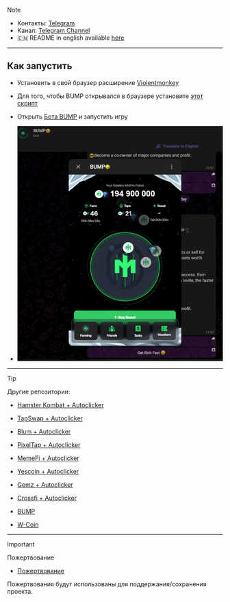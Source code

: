 > [!NOTE]
> - Контакты: [Telegram](https://t.me/mudachyo) 
> - Канал: [Telegram Channel](https://t.me/shopalenka) 
> - 🇪🇳 README in english available [here](README-EN.md)
---
## Как запустить  
- Установить в свой браузер расширение [Violentmonkey](https://chromewebstore.google.com/detail/violentmonkey/jinjaccalgkegednnccohejagnlnfdag?hl=be)
- Для того, чтобы BUMP открывался в браузере установите [этот скрипт](https://github.com/mudachyo/BUMP/raw/main/bump-web.user.js)
- Открыть [Бота BUMP](https://web.telegram.org/k/#?tgaddr=tg%3A%2F%2Fresolve%3Fdomain%3DMMproBump_bot%26start%3Dref_2475526) и запустить игру

- ![Результат](image.png)

---
> [!TIP]
> Другие репозитории:
> 
> - [Hamster Kombat + Autoclicker](https://github.com/mudachyo/Hamster-Kombat)
> 
> - [TapSwap + Autoclicker](https://github.com/mudachyo/TapSwap)
> 
> - [Blum + Autoclicker](https://github.com/mudachyo/Blum)
>
> - [PixelTap + Autoclicker](https://github.com/mudachyo/PixelTap)
> 
> - [MemeFi + Autoclicker](https://github.com/mudachyo/MemeFi-Coin)
>
> - [Yescoin + Autoclicker](https://github.com/mudachyo/Yescoin)
>
> - [Gemz + Autoclicker](https://github.com/mudachyo/Gemz)
>
> - [Сrossfi + Autoclicker](https://github.com/mudachyo/Crossfi)
>
> - [BUMP](https://github.com/mudachyo/BUMP)
>
> - [W-Coin](https://github.com/mudachyo/W-Coin)
---
> [!IMPORTANT] 
> Пожертвование
> 
> - [Пожертвование](https://mudachyo.codes/donate/)
> 
> Пожертвования будут использованы для поддержания/сохранения проекта.